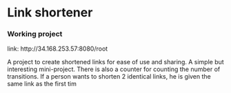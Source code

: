 <h1>Link shortener</h1>

<h3>Working project</h3>
link: http://34.168.253.57:8080/root

A project to create shortened links for ease of use and sharing. A simple but
interesting mini-project. There is also a counter for counting the number of
transitions. If a person wants to shorten 2 identical links, he is given the same link
as the first tim
